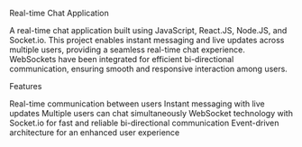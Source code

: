 Real-time Chat Application

A real-time chat application built using JavaScript, React.JS, Node.JS, and Socket.io. This project enables instant messaging and live updates across multiple users, providing a seamless real-time chat experience. WebSockets have been integrated for efficient bi-directional communication, ensuring smooth and responsive interaction among users.

Features

Real-time communication between users
Instant messaging with live updates
Multiple users can chat simultaneously
WebSocket technology with Socket.io for fast and reliable bi-directional communication
Event-driven architecture for an enhanced user experience


